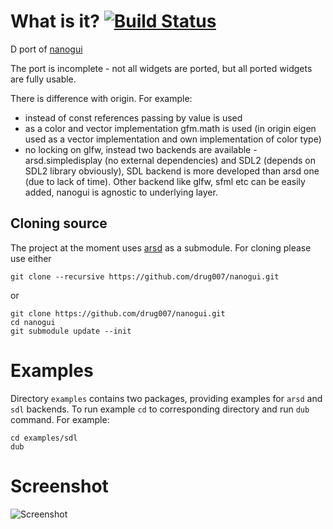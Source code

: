 # What is it? [![Build Status](https://travis-ci.org/drug007/nanogui.svg?branch=develop)](https://travis-ci.org/drug007/nanogui)

D port of [nanogui](https://github.com/wjakob/nanogui)

The port is incomplete - not all widgets are ported, but all ported widgets are fully usable.

There is difference with origin. For example:
- instead of const references passing by value is used
- as a color and vector implementation gfm.math is used (in origin eigen used as a vector implementation and own implementation of color type)
- no locking on glfw, instead two backends are available - arsd.simpledisplay (no external dependencies) and SDL2 (depends on SDL2 library obviously), SDL backend is more developed than arsd one (due to lack of time). Other backend like glfw, sfml etc can be easily added, nanogui is agnostic to underlying layer.

## Cloning source

The project at the moment uses [arsd](https://github.com/adamdruppe/arsd) as a submodule. For cloning please use either

```
git clone --recursive https://github.com/drug007/nanogui.git
```

or 
```
git clone https://github.com/drug007/nanogui.git
cd nanogui
git submodule update --init
```

# Examples

Directory `examples` contains two packages, providing examples for `arsd` and `sdl` backends. To run example `cd` to corresponding directory and run `dub` command. For example:
```
cd examples/sdl
dub
```

# Screenshot

![Screenshot](https://github.com/drug007/nanogui/blob/develop/resources/readme/nanogui_001.gif)
